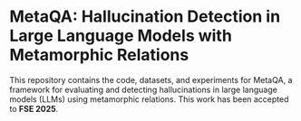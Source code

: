 # MetaQA: Hallucination Detection in Large Language Models with Metamorphic Relations
This repository contains the code, datasets, and experiments for MetaQA, a framework for evaluating and detecting hallucinations in large language models (LLMs) using metamorphic relations. This work has been accepted to **FSE 2025**.

